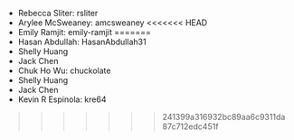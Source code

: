 * Rebecca Sliter: rsliter
* Arylee McSweaney: amcsweaney
<<<<<<< HEAD
* Emily Ramjit: emily-ramjit
=======
* Hasan Abdullah: HasanAbdullah31
* Shelly Huang
* Jack Chen
* Chuk Ho Wu: chuckolate
* Shelly Huang
* Jack Chen
* Kevin R Espinola: kre64
>>>>>>> 241399a316932bc89aa6c9311da87c712edc451f
